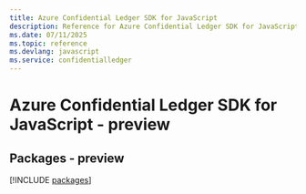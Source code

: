 ```yaml
---
title: Azure Confidential Ledger SDK for JavaScript
description: Reference for Azure Confidential Ledger SDK for JavaScript
ms.date: 07/11/2025
ms.topic: reference
ms.devlang: javascript
ms.service: confidentialledger
---
```

# Azure Confidential Ledger SDK for JavaScript - preview
## Packages - preview
[!INCLUDE [packages](confidential-ledger-index.md)]